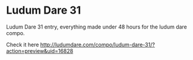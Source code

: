 Ludum Dare 31
====
Ludum Dare 31 entry, everything made under 48 hours for the ludum dare compo.

Check it here http://ludumdare.com/compo/ludum-dare-31/?action=preview&uid=16828
